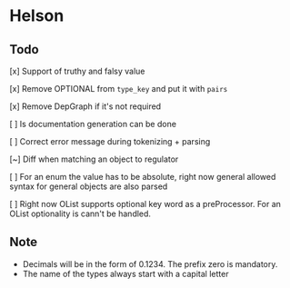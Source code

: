 # Helson

## Todo

[x] Support of truthy and falsy value

[x] Remove OPTIONAL from `type_key` and put it with `pairs`

[x] Remove DepGraph if it's not required

[ ] Is documentation generation can be done

[ ] Correct error message during tokenizing + parsing

[~] Diff when matching an object to regulator

[ ] For an enum the value has to be absolute, right now general allowed syntax for general objects are also parsed

[ ] Right now OList supports optional key word as a preProcessor. For an OList optionality is cann't be handled.

## Note

- Decimals will be in the form of 0.1234. The prefix zero is mandatory.
- The name of the types always start with a capital letter
